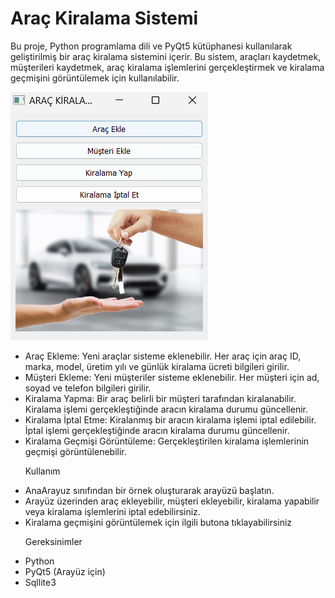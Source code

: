  <h1>Araç Kiralama Sistemi</h1>

  <p>Bu proje, Python programlama dili ve PyQt5 kütüphanesi kullanılarak geliştirilmiş bir araç kiralama sistemini içerir. Bu sistem, araçları kaydetmek, müşterileri kaydetmek, araç kiralama işlemlerini gerçekleştirmek ve kiralama geçmişini görüntülemek için kullanılabilir.</p>


<img src="Ekran görüntüsü 2024-05-06 093727.png"/>


<ul>
  <li>Araç Ekleme: Yeni araçlar sisteme eklenebilir. Her araç için araç ID, marka, model, üretim yılı ve günlük kiralama ücreti bilgileri girilir.</li>
  <li>Müşteri Ekleme: Yeni müşteriler sisteme eklenebilir. Her müşteri için ad, soyad ve telefon bilgileri girilir.</li>
  <li>Kiralama Yapma: Bir araç belirli bir müşteri tarafından kiralanabilir. Kiralama işlemi gerçekleştiğinde aracın kiralama durumu güncellenir.</li>
  <li>Kiralama İptal Etme: Kiralanmış bir aracın kiralama işlemi iptal edilebilir. İptal işlemi gerçekleştiğinde aracın kiralama durumu güncellenir.</li>
  <li>Kiralama Geçmişi Görüntüleme: Gerçekleştirilen kiralama işlemlerinin geçmişi görüntülenebilir.</li>
</ul>


<ul> 
<p>Kullanım</p>
<li>AnaArayuz sınıfından bir örnek oluşturarak arayüzü başlatın.</li>
<li>Arayüz üzerinden araç ekleyebilir, müşteri ekleyebilir, kiralama yapabilir veya kiralama işlemlerini iptal edebilirsiniz.</li>
<li>Kiralama geçmişini görüntülemek için ilgili butona tıklayabilirsiniz</li>
</ul>

<ul>
<p>Gereksinimler</p>
<li>Python</li>
<li>PyQt5 (Arayüz için)</li>
<li>Sqllite3 </li>
</ul>
